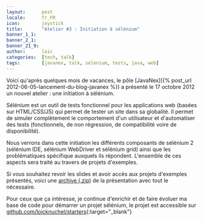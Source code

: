 ```yaml
---
layout:      post
locale:      fr_FR
icon:        joystick
title:       "Atelier #3 : Initiation à sélénium"
banner_1_1:  
banner_2_1:  
banner_21_9: 
author:      loic
categories:  [tech, talk]
tags:        [javanex, talk, selenium, tests, java, web]
---
```


Voici qu'après quelques mois de vacances, le pôle [JavaNex]({% post_url 2012-06-05-lancement-du-blog-javanex %})
a présenté le 17 octobre 2012 un nouvel atelier : une initiation à sélénium.

Sélénium est un outil de tests fonctionnel pour les applications web (basées sur HTML/CSS/JS) qui permet de tester un site dans sa globalité.
Il permet de simuler complètement le comportement d'un utilisateur et d'automatiser des tests
(fonctionnels, de non régression, de compatibilité voire de disponibilité).

Nous verrons dans cette initiation les différents composants de sélénium 2
(sélénium IDE, sélénium WebDriver et sélénium grid) ainsi que les problématiques spécifique auxquels ils répondent.
L'ensemble de ces aspects sera traité au travers de projets d'exemples.

Si vous souhaitez revoir les slides et avoir accès aux projets d'exemples présentés,
voici une [archive (.zip)](/assets/posts/2012/10/18/presentation-selenium.zip) de la présentation avec tout le nécessaire.

Pour ceux que ça intéresse, je continue d'enrichir et de faire évoluer ma base de code pour démarrer un projet sélénium,
le projet est accessible sur [github.com/loicknuchel/starters](https://github.com/loicknuchel/starters){:target="_blank"}
